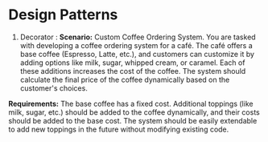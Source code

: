 
# Design Patterns

1. Decorator :
**Scenario:** Custom Coffee Ordering System. You are tasked with developing a coffee ordering system for a café. The café offers a base coffee (Espresso, Latte, etc.), and customers can customize it by adding options like milk, sugar, whipped cream, or caramel. Each of these additions increases the cost of the coffee. The system should calculate the final price of the coffee dynamically based on the customer's choices.

**Requirements:**
The base coffee has a fixed cost.
Additional toppings (like milk, sugar, etc.) should be added to the coffee dynamically, and their costs should be added to the base cost.
The system should be easily extendable to add new toppings in the future without modifying existing code.

